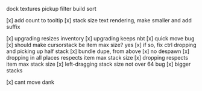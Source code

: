 dock
textures
pickup
filter
build
sort


[x] add count to tooltip
[x] stack size text rendering, make smaller and add suffix

[x] upgrading resizes inventory
[x] upgrading keeps nbt
[x] quick move bug
[x] should make cursorstack be item max size? yes
[x] if so, fix ctrl dropping and picking up half stack
[x] bundle dupe, from above
[x] no despawn
[x] dropping in all places respects item max stack size
[x] dropping respects item max stack size
[x] left-dragging stack size not over 64 bug
[x] bigger stacks

[x] cant move dank